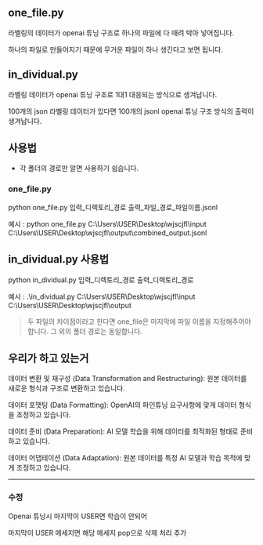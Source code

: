 ## one_file.py


라벨링의 데이터가 openai 튜닝 구조로 하나의 파일에 다 때려 박아 넣어집니다.

하나의 파일로 만들어지기 때문에 무거운 파일이 하나 생긴다고 보면 됩니다.

## in_dividual.py


라벨링 데이터가 openai 튜닝 구조로 1대1 대응되는 방식으로 생겨납니다.

100개의 json 라벨링 데이터가 있다면 100개의 jsonl openai 튜닝 구조 방식의 출력이 생겨납니다.


## 사용법

- 각 폴더의 경로만 알면 사용하기 쉽습니다.

### one_file.py

python one_file.py 입력_디렉토리_경로 출력_파일_경로_파일이름.jsonl

예시 : python one_file.py C:\Users\USER\Desktop\wjscjfl\input C:\Users\USER\Desktop\wjscjfl\output\combined_output.jsonl

## in_dividual.py 사용법

python in_dividual.py 입력_디렉토리_경로 출력_디렉토리_경로

예시 : .\in_dividual.py C:\Users\USER\Desktop\wjscjfl\input C:\Users\USER\Desktop\wjscjfl\output


> 두 파일의 차이점이라고 한다면 one_file은 마지막에 파일 이름을 지정해주어야 합니다. 그 외의 폴더 경로는 동일합니다.

## 우리가 하고 있는거

데이터 변환 및 재구성 (Data Transformation and Restructuring):
원본 데이터를 새로운 형식과 구조로 변환하고 있습니다.


데이터 포맷팅 (Data Formatting):
OpenAI의 파인튜닝 요구사항에 맞게 데이터 형식을 조정하고 있습니다.


데이터 준비 (Data Preparation):
AI 모델 학습을 위해 데이터를 최적화된 형태로 준비하고 있습니다.


데이터 어댑테이션 (Data Adaptation):
원본 데이터를 특정 AI 모델과 학습 목적에 맞게 조정하고 있습니다.


---

### 수정 
Openai 튜닝시 마지막이 USER면 학습이 안되어

마지막이 USER 메세지면 해당 메세지 pop으로 삭제 처리 추가
